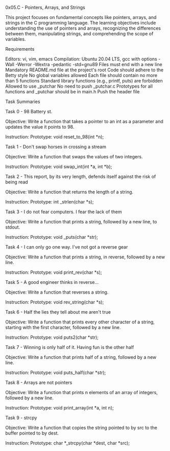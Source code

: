 0x05.C - Pointers, Arrays, and Strings

This project focuses on fundamental concepts like pointers, arrays, and strings in the C programming language. The learning objectives include understanding the use of pointers and arrays, recognizing the differences between them, manipulating strings, and comprehending the scope of variables.

Requirements

Editors: vi, vim, emacs
Compilation: Ubuntu 20.04 LTS, gcc with options -Wall -Werror -Wextra -pedantic -std=gnu89
Files must end with a new line
Mandatory README.md file at the project's root
Code should adhere to the Betty style
No global variables allowed
Each file should contain no more than 5 functions
Standard library functions (e.g., printf, puts) are forbidden
Allowed to use _putchar
No need to push _putchar.c
Prototypes for all functions and _putchar should be in main.h
Push the header file


Task Summaries

Task 0 - 98 Battery st.

Objective:
Write a function that takes a pointer to an int as a parameter and updates the value it points to 98.

Instruction:
Prototype: void reset_to_98(int *n);

Task 1 - Don't swap horses in crossing a stream

Objective:
Write a function that swaps the values of two integers.

Instruction:
Prototype: void swap_int(int *a, int *b);

Task 2 - This report, by its very length, defends itself against the risk of being read

Objective:
Write a function that returns the length of a string.

Instruction:
Prototype: int _strlen(char *s);

Task 3 - I do not fear computers. I fear the lack of them

Objective:
Write a function that prints a string, followed by a new line, to stdout.

Instruction:
Prototype: void _puts(char *str);

Task 4 - I can only go one way. I've not got a reverse gear

Objective:
Write a function that prints a string, in reverse, followed by a new line.

Instruction:
Prototype: void print_rev(char *s);

Task 5 - A good engineer thinks in reverse...

Objective:
Write a function that reverses a string.

Instruction:
Prototype: void rev_string(char *s);

Task 6 - Half the lies they tell about me aren't true

Objective:
Write a function that prints every other character of a string, starting with the first character, followed by a new line.

Instruction:
Prototype: void puts2(char *str);

Task 7 - Winning is only half of it. Having fun is the other half

Objective:
Write a function that prints half of a string, followed by a new line.

Instruction:
Prototype: void puts_half(char *str);

Task 8 - Arrays are not pointers

Objective:
Write a function that prints n elements of an array of integers, followed by a new line.

Instruction:
Prototype: void print_array(int *a, int n);

Task 9 - strcpy

Objective:
Write a function that copies the string pointed to by src to the buffer pointed to by dest.

Instruction:
Prototype: char *_strcpy(char *dest, char *src);